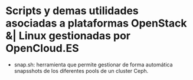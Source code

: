 # Scripts y demas utilidades asociadas a plataformas OpenStack &| Linux gestionadas por OpenCloud.ES

- snap.sh: herramienta que permite gestionar de forma automática snapsshots de los diferentes pools de un cluster Ceph.
